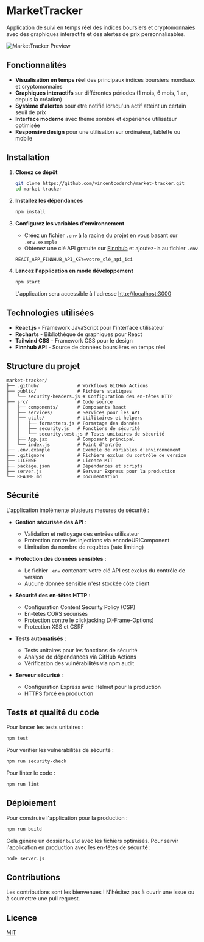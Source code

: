 # MarketTracker

Application de suivi en temps réel des indices boursiers et cryptomonnaies avec des graphiques interactifs et des alertes de prix personnalisables.

![MarketTracker Preview](https://via.placeholder.com/800x400?text=MarketTracker+Preview)

## Fonctionnalités

- **Visualisation en temps réel** des principaux indices boursiers mondiaux et cryptomonnaies
- **Graphiques interactifs** sur différentes périodes (1 mois, 6 mois, 1 an, depuis la création)
- **Système d'alertes** pour être notifié lorsqu'un actif atteint un certain seuil de prix
- **Interface moderne** avec thème sombre et expérience utilisateur optimisée
- **Responsive design** pour une utilisation sur ordinateur, tablette ou mobile

## Installation

1. **Clonez ce dépôt**
   ```bash
   git clone https://github.com/vincentcoderch/market-tracker.git
   cd market-tracker
   ```

2. **Installez les dépendances**
   ```bash
   npm install
   ```

3. **Configurez les variables d'environnement**
   - Créez un fichier `.env` à la racine du projet en vous basant sur `.env.example`
   - Obtenez une clé API gratuite sur [Finnhub](https://finnhub.io/register) et ajoutez-la au fichier `.env`
   ```
   REACT_APP_FINNHUB_API_KEY=votre_clé_api_ici
   ```

4. **Lancez l'application en mode développement**
   ```bash
   npm start
   ```
   L'application sera accessible à l'adresse [http://localhost:3000](http://localhost:3000)

## Technologies utilisées

- **React.js** - Framework JavaScript pour l'interface utilisateur
- **Recharts** - Bibliothèque de graphiques pour React
- **Tailwind CSS** - Framework CSS pour le design
- **Finnhub API** - Source de données boursières en temps réel

## Structure du projet

```
market-tracker/
├── .github/              # Workflows GitHub Actions
├── public/               # Fichiers statiques
│   └── security-headers.js # Configuration des en-têtes HTTP
├── src/                  # Code source
│   ├── components/       # Composants React
│   ├── services/         # Services pour les API
│   ├── utils/            # Utilitaires et helpers
│   │   ├── formatters.js # Formatage des données
│   │   ├── security.js   # Fonctions de sécurité
│   │   └── security.test.js # Tests unitaires de sécurité
│   ├── App.jsx           # Composant principal
│   └── index.js          # Point d'entrée
├── .env.example          # Exemple de variables d'environnement
├── .gitignore            # Fichiers exclus du contrôle de version
├── LICENSE               # Licence MIT
├── package.json          # Dépendances et scripts
├── server.js             # Serveur Express pour la production
└── README.md             # Documentation
```

## Sécurité

L'application implémente plusieurs mesures de sécurité :

- **Gestion sécurisée des API** :
  - Validation et nettoyage des entrées utilisateur
  - Protection contre les injections via encodeURIComponent
  - Limitation du nombre de requêtes (rate limiting)

- **Protection des données sensibles** :
  - Le fichier `.env` contenant votre clé API est exclus du contrôle de version
  - Aucune donnée sensible n'est stockée côté client

- **Sécurité des en-têtes HTTP** :
  - Configuration Content Security Policy (CSP)
  - En-têtes CORS sécurisés
  - Protection contre le clickjacking (X-Frame-Options)
  - Protection XSS et CSRF

- **Tests automatisés** :
  - Tests unitaires pour les fonctions de sécurité
  - Analyse de dépendances via GitHub Actions
  - Vérification des vulnérabilités via npm audit

- **Serveur sécurisé** :
  - Configuration Express avec Helmet pour la production
  - HTTPS forcé en production

## Tests et qualité du code

Pour lancer les tests unitaires :
```bash
npm test
```

Pour vérifier les vulnérabilités de sécurité :
```bash
npm run security-check
```

Pour linter le code :
```bash
npm run lint
```

## Déploiement

Pour construire l'application pour la production :

```bash
npm run build
```

Cela génère un dossier `build` avec les fichiers optimisés. Pour servir l'application en production avec les en-têtes de sécurité :

```bash
node server.js
```

## Contributions

Les contributions sont les bienvenues ! N'hésitez pas à ouvrir une issue ou à soumettre une pull request.

## Licence

[MIT](./LICENSE)
